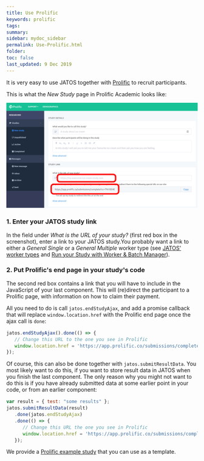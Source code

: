 ```yaml
---
title: Use Prolific 
keywords: prolific
tags:
summary:
sidebar: mydoc_sidebar
permalink: Use-Prolific.html
folder:
toc: false
last_updated: 9 Dec 2019
---
```


It is very easy to use JATOS together with [Prolific](https://www.prolific.co/) to recruit participants. 

This is what the _New Study_ page in Prolific Academic looks like:

![Prolific screenshot](images/Screenshot_Prolific_create_study.png)


### 1. Enter your JATOS study link

In the field under _What is the URL of your study?_ (first red box in the screenshot), enter a link to your JATOS study.You probably want a link to either a _General Single_ or a _General Multiple_ worker type (see [JATOS' worker types](Worker-Types.html) and [Run your Study with Worker & Batch Manager](Run-your-Study-with-Worker-and-Batch-Manager.html)).


### 2. Put Prolific's end page in your study's code

The second red box contains a link that you will have to include in the JavaScript of your last component. This will (re)direct the participant to a Prolific page, with information on how to claim their payment. 

All you need to do is call `jatos.endStudyAjax`, and add a promise callback that will replace `window.location.href` with the Prolific end page once the ajax call is `done`:

```JavaScript
jatos.endStudyAjax().done(() => {
   // Change this URL to the one you see in Prolific
   window.location.href = 'https://app.prolific.co/submissions/complete?cc=7F61EE4E'
});
```

Of course, this can also be done together with `jatos.submitResultData`. You most likely want to do this, if you want to store result data in JATOS when you finish the last component. The only reason why you might not want to do this is if you have already submitted data at some earlier point in your code, or from an earlier component:

```JavaScript
var result = { test: "some results" };
jatos.submitResultData(result)
   .done(jatos.endStudyAjax)
   .done(() => {
      // Change this URL the one you see in Prolific
      window.location.href = 'https://app.prolific.co/submissions/complete?cc=7F61EE4E'
   });
```

We provide a [Prolific example study](https://github.com/JATOS/JATOS_examples/raw/master/examples/prolific_example.zip) that you can use as a template.


